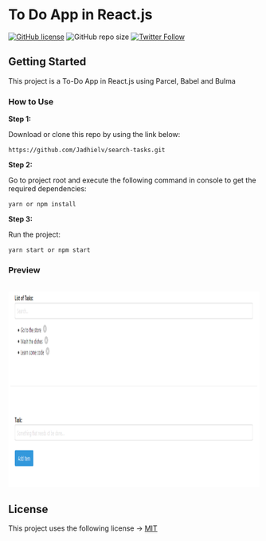 # To Do App in React.js

[![GitHub license](https://img.shields.io/badge/license-MIT-blue.svg)](https://github.com/Jadhielv/search-tasks/blob/master/LICENSE)
![GitHub repo size](https://img.shields.io/github/repo-size/jadhielv/search-tasks)
[![Twitter Follow](https://img.shields.io/twitter/follow/jadhielv?style=social)](https://twitter.com/intent/follow?screen_name=jadhielv)

## Getting Started

This project is a To-Do App in React.js using Parcel, Babel and Bulma

### How to Use

**Step 1:**

Download or clone this repo by using the link below:

```
https://github.com/Jadhielv/search-tasks.git
```

**Step 2:**

Go to project root and execute the following command in console to get the required dependencies: 

``` 
yarn or npm install
```

**Step 3:**

Run the project: 

``` 
yarn start or npm start
```

### Preview

<br/>

<div align="center">
    <img title="To-Do App" src="assets/search-tasks.gif" width="800" height="392">
</div>

## License
<!--- If you're not sure which open license to use see https://choosealicense.com/--->

This project uses the following license -> [MIT](LICENSE)
